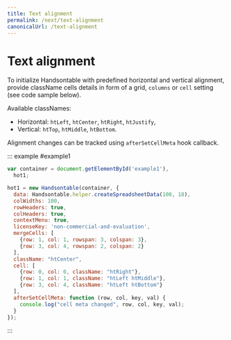 ```yaml
---
title: Text alignment
permalink: /next/text-alignment
canonicalUrl: /text-alignment
---
```


# Text alignment

To initialize Handsontable with predefined horizontal and vertical alignment, provide className cells details in form of a grid, `columns` or `cell` setting (see code sample below).

Available classNames:

* Horizontal: `htLeft`, `htCenter`, `htRight`, `htJustify`,
* Vertical: `htTop`, `htMiddle`, `htBottom`.

Alignment changes can be tracked using `afterSetCellMeta` hook callback.

::: example #example1
```js
var container = document.getElementById('example1'),
  hot1;

hot1 = new Handsontable(container, {
  data: Handsontable.helper.createSpreadsheetData(100, 18),
  colWidths: 100,
  rowHeaders: true,
  colHeaders: true,
  contextMenu: true,
  licenseKey: 'non-commercial-and-evaluation',
  mergeCells: [
    {row: 1, col: 1, rowspan: 3, colspan: 3},
    {row: 3, col: 4, rowspan: 2, colspan: 2}
  ],
  className: "htCenter",
  cell: [
    {row: 0, col: 0, className: "htRight"},
    {row: 1, col: 1, className: "htLeft htMiddle"},
    {row: 3, col: 4, className: "htLeft htBottom"}
  ],
  afterSetCellMeta: function (row, col, key, val) {
    console.log("cell meta changed", row, col, key, val);
  }
});
```
:::
